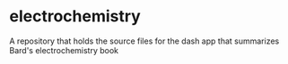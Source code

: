 # electrochemistry
A repository that holds the source files for the dash app that summarizes Bard's electrochemistry book

